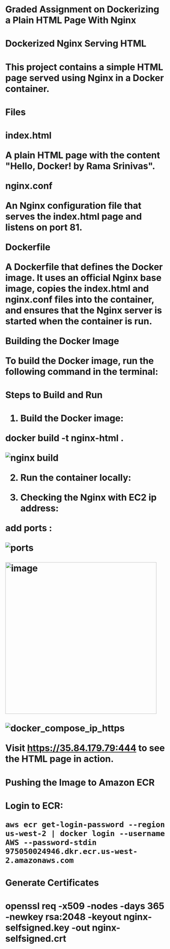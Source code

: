 <h1> Graded Assignment on Dockerizing a Plain HTML Page With Nginx 
<h1> Dockerized Nginx Serving HTML <h1>

This project contains a simple HTML page served using Nginx in a Docker container.

<h1> Files <h1>
  
index.html

A plain HTML page with the content "Hello, Docker! by Rama Srinivas".

nginx.conf

An Nginx configuration file that serves the index.html page and listens on port 81.

Dockerfile

A Dockerfile that defines the Docker image. It uses an official Nginx base image, copies the index.html and nginx.conf files into the container, and ensures that the Nginx server is started when the container is run.

Building the Docker Image

To build the Docker image, run the following command in the terminal:


<h1> Steps to Build and Run <h1>

1. Build the Docker image:

docker build -t nginx-html .

![nginx build](https://github.com/user-attachments/assets/763e2896-7744-41c6-95f6-5f353d8f03a7)


2. Run the container locally:



3. Checking the Nginx with EC2 ip address:

add ports :

![ports](https://github.com/user-attachments/assets/6640c732-abec-4dc1-b8df-9f72097d8808)

<img width="475" alt="image" src="https://github.com/user-attachments/assets/d12a21de-c781-467c-98ff-c3423a64fc72">


![docker_compose_ip_https](https://github.com/user-attachments/assets/4b3db4c4-e7b8-4fe0-aa1a-1a22dcad4061)

Visit https://35.84.179.79:444 to see the HTML page in action.

<h1> Pushing the Image to Amazon ECR <h1>

Login to ECR:

```
aws ecr get-login-password --region us-west-2 | docker login --username AWS --password-stdin 975050024946.dkr.ecr.us-west-2.amazonaws.com
```

<h1> Generate Certificates <h1>

openssl req -x509 -nodes -days 365 -newkey rsa:2048 -keyout nginx-selfsigned.key -out nginx-selfsigned.crt

